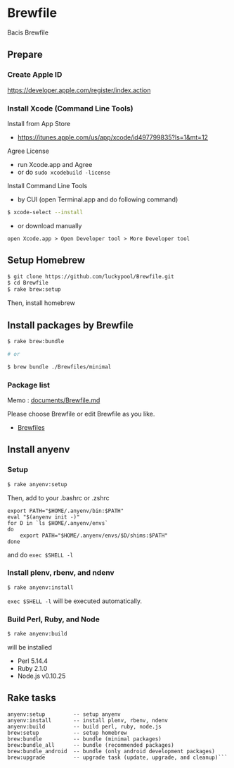 Brewfile
========

Bacis Brewfile

## Prepare

### Create Apple ID

https://developer.apple.com/register/index.action

### Install Xcode (Command Line Tools)

Install from App Store

- https://itunes.apple.com/us/app/xcode/id497799835?ls=1&mt=12

Agree License

- run Xcode.app and Agree
- or do `sudo xcodebuild -license`

Install Command Line Tools

- by CUI (open Terminal.app and do following command)

```bash
$ xcode-select --install
```

- or download manually

```
open Xcode.app > Open Developer tool > More Developer tool
```

## Setup Homebrew

```bash
$ git clone https://github.com/luckypool/Brewfile.git
$ cd Brewfile
$ rake brew:setup
```

Then, install homebrew

## Install packages by Brewfile

```bash
$ rake brew:bundle

# or

$ brew bundle ./Brewfiles/minimal
```

### Package list

Memo : [documents/Brewfile.md](documents/Brewfile.md)

Please choose Brewfile or edit Brewfile as you like.

- [Brewfiles](Brewfiles)


## Install anyenv

### Setup

```bash
$ rake anyenv:setup
```

Then, add to your .bashrc or .zshrc

```
export PATH="$HOME/.anyenv/bin:$PATH"
eval "$(anyenv init -)"
for D in `ls $HOME/.anyenv/envs`
do
    export PATH="$HOME/.anyenv/envs/$D/shims:$PATH"
done
```

and do `exec $SHELL -l`

### Install plenv, rbenv, and ndenv

```bash
$ rake anyenv:install
```

`exec $SHELL -l` will be executed automatically.

### Build Perl, Ruby, and Node

```bash
$ rake anyenv:build
```

will be installed 

- Perl 5.14.4
- Ruby 2.1.0
- Node.js v0.10.25

## Rake tasks

```
anyenv:setup         -- setup anyenv
anyenv:install       -- install plenv, rbenv, ndenv
anyenv:build         -- build perl, ruby, node.js
brew:setup           -- setup homebrew
brew:bundle          -- bundle (minimal packages)
brew:bundle_all      -- bundle (recommended packages)
brew:bundle_android  -- bundle (only android development packages)
brew:upgrade         -- upgrade task (update, upgrade, and cleanup)```
```
